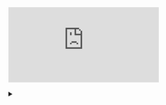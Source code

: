 <!--
**mngyuan/mngyuan** is a ✨ _special_ ✨ repository because its `README.md` (this file) appears on your GitHub profile.

Here are some ideas to get you started:

- 🔭 I’m currently working on ...
- 🌱 I’m currently learning ...
- 👯 I’m looking to collaborate on ...
- 🤔 I’m looking for help with ...
- 💬 Ask me about ...
- 📫 How to reach me: ...
- 😄 Pronouns: ...
- ⚡ Fun fact: ...
-->

[![1000th visitor notification](http://atom.smasher.org/error/98.png.php?icon=disk_blu_lbl&style=98&title=You%27ve+Won%21&url=&text=Congratulations%21+You%27re+the+1000th+visitor%0D%0Ato+my+Github+profile%21+Click+to+claim+your+reward%21&b1=&b2=OK&b3=)](http://mngyuan.com)

<details>
  <summary>

  </summary>

Currently I ...
- 📚 Am a Masters student in Global Innnovation Design at the RCA / ICL
- ✍️ Freelance and [make art](https://instagram.com/mngyuan)

Recently I ...
- Launched 3 apps! Including my very first one 🎉
  - 📱 RoR2 Handbook on [App Store](https://apps.apple.com/us/app/ror2-handbook/id1528143765) / [Google Play](https://play.google.com/store/apps/details?id=com.ror2handbook)
  - 📱 [FastAF](https://apps.apple.com/us/app/id1522566916)
  - 📱 [Pludo](https://apps.apple.com/us/app/pludo/id1517339982)

 </details>
 
